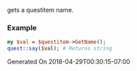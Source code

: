 gets a questitem name.
### Example

```perl
my $val = $questitem->GetName();
quest::say($val); # Returns string
```


Generated On 2018-04-29T00:30:15-07:00